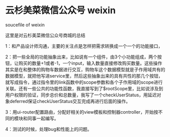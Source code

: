# 云杉美菜微信公众号 weixin
soucefile of weixin   

这里是对云杉美菜微信公众号商城的总结   

1：和产品设计师沟通，主要的关注点是怎样把需求转换成一个一个的功能接口， 

2：把一些全局的功能抽象出来，比如说有一个组件，由3个小功能组成，两个按钮，让购买的数量+1或者-1，一个input，输入数量直接修改购买数量。这些操作其实是在和整体的购物车数据进行交互，购物车这个数据模型就是子作用域共有的数据模型，就把他写进service里，然后这些抽象出来的具有共性的那几个按钮，就写成指令，通过指令里的link函数中的scope参数和各个子作用域的scope进行关联。还有一些公共的功能性函数，我直接写到了$rootScope里，比如说涉及到用户权限的验证，同步总价和总数量，我写了一个checkUserStatus，用延迟对象deferred保证checkUserStatus交互完成再进行后面的操作。 

3：用ui-router配置路由，分配好相关的view模板和控制器controller，开始按不同的模块和同事一起编写。  

4：测试的时候，处理bug和性能上的问题。
